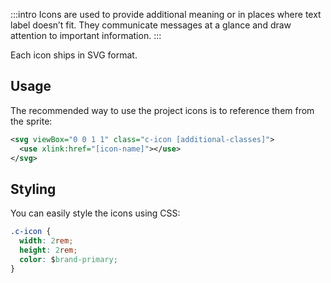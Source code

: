 :::intro
Icons are used to provide additional meaning or in places where text label doesn’t fit. They communicate messages at a glance and draw attention to important information.
:::

Each icon ships in SVG format.

## Usage

The recommended way to use the project icons is to reference them from the sprite:

```svg
<svg viewBox="0 0 1 1" class="c-icon [additional-classes]">
  <use xlink:href="[icon-name]"></use>
</svg>
```

## Styling

You can easily style the icons using CSS:

```css
.c-icon {
  width: 2rem;
  height: 2rem;
  color: $brand-primary;
}
```
